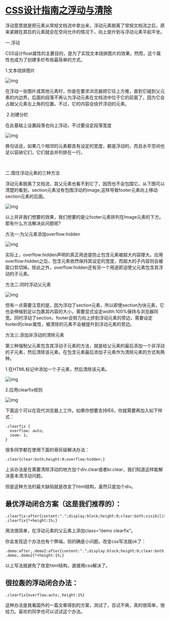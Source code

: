 # [CSS设计指南之浮动与清除](http://www.cnblogs.com/JustYong/p/4396098.html)

浮动意思就是把元素从常规文档流中拿出来，浮动元素脱离了常规文档流之后，原来紧跟在其后的元素就会在空间允许的情况下，向上提升到与浮动元素平起平坐。

一.浮动

CSS设计float属性的主要目的，是为了实现文本绕排图片的效果。然而，这个属性也成为了创建多栏布局最简单的方式。

1.文本绕排图片

![img](http://images.cnitblog.com/blog2015/366625/201504/061601219938962.png)

在浮动一张图片或其他元素时，你是在要求浏览器把它往上方推，直到它碰到父元素的内边界。后面的段落不再认为浮动元素在文档流中位于它的前面了，因为它会占据父元素左上角的位置。不过，它的内容会绕开浮动的元素。

 2.创建分栏

在此基础上设置段落也向上浮动，不过要设定段落宽度

![img](http://images.cnitblog.com/blog2015/366625/201504/061608030242380.png)

换句话说，如果几个相邻的元素都具有设定的宽度，都是浮动的，而且水平空间也足以容纳它们，它们就会并列排在一行。

 

二.围住浮动元素的三种方法

浮动元素脱离了文档流，其父元素也看不到它了，因而也不会包围它。从下图可以清楚的看到，section元素没有包围浮动的image,这样导致footer元素向上移动section元素的后面。

![img](http://images.cnitblog.com/blog2015/366625/201504/061619474618869.png)

以上并非我们想要的效果，我们想要的是让footer元素排列在Image元素的下方。那有什么方法解决此问题呢?

方法一:为父元素添加overflow:hidden

![img](http://images.cnitblog.com/blog2015/366625/201504/061623346967014.png)

实际上，overflow:hidden声明的真正用途是防止包含元素被超大内容撑大。应用overflow:hidden之后，包含元素依然保持其设定的宽度，而超大的子内容则会被窗口剪切掉。除此之外，overflow:hidden还有另一个用途即迫使父元素包含其浮动的子元素。

方法二:同时浮动父元素

![img](http://images.cnitblog.com/blog2015/366625/201504/061627347741138.png)

但有一点需要注意的是，因为浮动了section元素，所以即使section为块元素，它也会伸缩到足以包裹其内容的大小，需要显式设定width:100%保持与浏览器同宽。同时浮动了section，footer会努力向上挤到浮动元素的旁边，需要设定footer的clear属性，被清除的元素不会被提升到浮动元素的旁边。

方法三:添加非浮动的清除元素

第三种强制父元素包含其浮动子元素的方法，就是给父元素的最后添加一个非浮动的子元素，然后清除该元素。在包含元素最后添加子元素作为清除元素的方式有两种。

1.在HTML标记中添加一个子元素，然后清除该元素。

![img](http://images.cnitblog.com/blog2015/366625/201504/061642124619297.png)

2.应用clearfix规则

![img](http://images.cnitblog.com/blog2015/366625/201504/061645041337484.png)



下面这个可以在现代浏览器上工作。如果你想要支持IE6，你就需要再加入如下样式：

```
.clearfix {
  overflow: auto;
  zoom: 1;
}
```



很多同学都在使用下面的骨灰级解决办法：

```
.clear{clear:both;height:0;overflow:hidden;}
```

上诉办法是在需要清除浮动的地方加个div.clear或者br.clear，我们知道这样能解决基本清浮动问题。

但是这种方法的最大缺陷就是改变了html结构，虽然只是加个div。

## 最优浮动闭合方案（这是我们推荐的）：

```
.clearfix:after{content:".";display:block;height:0;clear:both;visibility:hidden}
.clearfix{*+height:1%;}
```

用法很简单，在浮动元素的父云素上添加class=”demo clearfix”。

你会发现这个办法也有个弊端，但的确是小问题。改变css写法就ok了：

```
.demo:after,.demo2:after{content:".";display:block;height:0;clear:both;visibility:hidden}
.demo,.demo2{*+height:1%;}
```

以上写法就避免了改变html结构，直接用css解决了。

## 很拉轰的浮动闭合办法：

```
.clearfix{overflow:auto;_height:1%}
```

这种办法是我看国外的一篇文章得到的方案，测试了，百试不爽，真的很简单，很给力。喜欢的同学也可以试试这个办法。